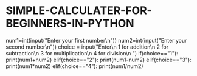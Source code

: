 # SIMPLE-CALCULATER-FOR-BEGINNERS-IN-PYTHON

num1=int(input("Enter your first number\n"))
num2=int(input("Enter your second number\n"))
choice = input("Enter\n 1 for addition\n 2 for subtraction\n 3 for multiplication\n 4 for division\n ")
if(choice=="1"):
	print(num1+num2)
elif(choice=="2"):
	print(num1-num2)
elif(choice=="3"):
	print(num1*num2)
elif(choice=="4"):
	print(num1/num2)
